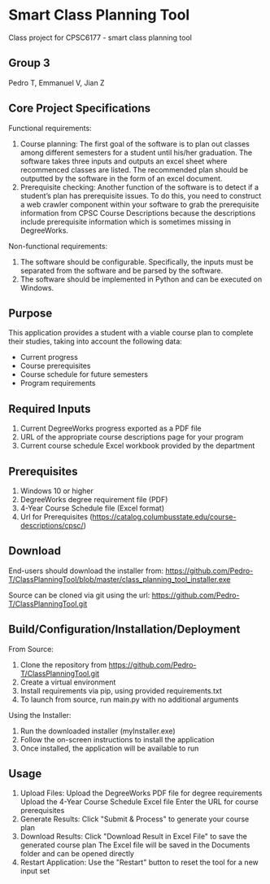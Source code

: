 # Smart Class Planning Tool
Class project for CPSC6177 - smart class planning tool

## Group 3
Pedro T, Emmanuel V, Jian Z

## Core Project Specifications

Functional requirements:
1. Course planning: The first goal of the software is to plan out classes among different semesters for a student until his/her graduation. The software takes three inputs and outputs an excel sheet where recommenced classes are listed. The recommended plan should be outputted by the software in the form of an excel document. 
2. Prerequisite checking: Another function of the software is to detect if a student’s plan has prerequisite issues. To do this, you need to construct a web crawler component within your software to grab the prerequisite information from CPSC Course Descriptions because the descriptions include prerequisite information which is sometimes missing in DegreeWorks.

Non-functional requirements:
1. The software should be configurable. Specifically, the inputs must be separated from the software and be parsed by the software.
2. The software should be implemented in Python and can be executed on Windows.

## Purpose

This application provides a student with a viable course plan to complete their studies, taking into account the following data:
* Current progress
* Course prerequisites
* Course schedule for future semesters
* Program requirements

## Required Inputs

1. Current DegreeWorks progress exported as a PDF file
2. URL of the appropriate course descriptions page for your program
3. Current course schedule Excel workbook provided by the department

## Prerequisites

1. Windows 10 or higher
2. DegreeWorks degree requirement file (PDF)
3. 4-Year Course Schedule file (Excel format)
4. Url for Prerequisites (https://catalog.columbusstate.edu/course-descriptions/cpsc/)

## Download

End-users should download the installer from: https://github.com/Pedro-T/ClassPlanningTool/blob/master/class_planning_tool_installer.exe

Source can be cloned via git using the url: https://github.com/Pedro-T/ClassPlanningTool.git

## Build/Configuration/Installation/Deployment

From Source:
1. Clone the repository from https://github.com/Pedro-T/ClassPlanningTool.git
2. Create a virtual environment
3. Install requirements via pip, using provided requirements.txt
4. To launch from source, run main.py with no additional arguments

Using the Installer:
1. Run the downloaded installer (myInstaller.exe)
2. Follow the on-screen instructions to install the application
3. Once installed, the application will be available to run

## Usage
1. Upload Files:
  Upload the DegreeWorks PDF file for degree requirements
  Upload the 4-Year Course Schedule Excel file
  Enter the URL for course prerequisites
2. Generate Results:
  Click "Submit & Process" to generate your course plan
3. Download Results:
  Click "Download Result in Excel File" to save the generated course plan
  The Excel file will be saved in the Documents folder and can be opened directly
4. Restart Application:
  Use the "Restart" button to reset the tool for a new input set

